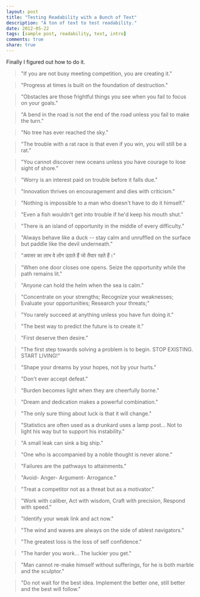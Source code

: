 ```yaml
---
layout: post
title: "Testing Readability with a Bunch of Text"
description: "A ton of text to test readability."
date: 2012-05-22
tags: [sample post, readability, test, intro]
comments: true
share: true
---
```


Finally I figured out how to do it.

>"If you are not busy meeting competition, you are creating it."

>"Progress at times is built on the foundation of destruction."

>"Obstacles are those frightful things you see when you fail to focus on your goals."

>"A bend in the road is not the end of the road unless you fail to make the turn."

>"No tree has ever reached the sky."

>"The trouble with a rat race is that even if you win, you will still be a rat."

>"You cannot discover new oceans unless you have courage to lose sight of shore."

>"Worry is an interest paid on trouble before it falls due."

>"Innovation thrives on encouragement and dies with criticism."

>"Nothing is impossible to a man who doesn't have to do it himself."

>"Even a fish wouldn't get into trouble if he'd keep his mouth shut."

>"There is an island of opportunity in the middle of every difficulty."

>"Always behave like a duck --  stay calm and unruffled on the surface but paddle like the devil underneath."

>"अवसर का लाभ वे लोग उठाते हैं जो तैयार रहते हैं।"

>"When one door closes one opens. Seize the opportunity while the path remains lit."

>"Anyone can hold the helm when the sea is calm."

>"Concentrate on your strengths; Recognize your weaknesses;
Evaluate your opportunities;
Research your threats;"

>"You rarely succeed at anything unless you have fun doing it."

>"The best way to predict the future is to create it."

>"First deserve then desire."

>"The first step towards solving a problem is to begin.
STOP EXISTING. START LIVING!"

>"Shape your dreams by your hopes, not by your hurts."

>"Don't ever accept defeat."

>"Burden becomes light when they are cheerfully borne."

>"Dream and dedication makes a powerful combination."

>"The only sure thing about luck is that it will change."

>"Statistics are often used as a drunkard uses a lamp post... Not to light his way but to support his instability."

>"A small leak can sink a big ship."

>"One who is accompanied by a noble thought is never alone."

>"Failures are the pathways to attainments."

>"Avoid- Anger- Argument- Arrogance."

>"Treat a competitor not as a threat but as a motivator."

>"Work with caliber, Act with wisdom,
Craft with precision, Respond with speed."

>"Identify your weak link and act now."

>"The wind and waves are always on the side of ablest navigators."

>"The greatest loss is the loss of self confidence."

>"The harder you work... The luckier you get."

>"Man cannot re-make himself without sufferings, for he is both marble and the sculptor."

>"Do not wait for the best idea. Implement the better one, still better and the best will follow."

